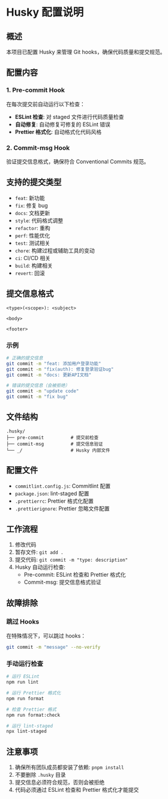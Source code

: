 # Husky 配置说明

## 概述

本项目已配置 Husky 来管理 Git hooks，确保代码质量和提交规范。

## 配置内容

### 1. Pre-commit Hook

在每次提交前自动运行以下检查：

- **ESLint 检查**: 对 staged 文件进行代码质量检查
- **自动修复**: 自动修复可修复的 ESLint 错误
- **Prettier 格式化**: 自动格式化代码风格

### 2. Commit-msg Hook

验证提交信息格式，确保符合 Conventional Commits 规范。

## 支持的提交类型

- `feat`: 新功能
- `fix`: 修复 bug
- `docs`: 文档更新
- `style`: 代码格式调整
- `refactor`: 重构
- `perf`: 性能优化
- `test`: 测试相关
- `chore`: 构建过程或辅助工具的变动
- `ci`: CI/CD 相关
- `build`: 构建相关
- `revert`: 回滚

## 提交信息格式

```
<type>(<scope>): <subject>

<body>

<footer>
```

### 示例

```bash
# 正确的提交信息
git commit -m "feat: 添加用户登录功能"
git commit -m "fix(auth): 修复登录验证bug"
git commit -m "docs: 更新API文档"

# 错误的提交信息（会被拒绝）
git commit -m "update code"
git commit -m "fix bug"
```

## 文件结构

```
.husky/
├── pre-commit          # 提交前检查
├── commit-msg          # 提交信息验证
└── _/                  # Husky 内部文件
```

## 配置文件

- `commitlint.config.js`: Commitlint 配置
- `package.json`: lint-staged 配置
- `.prettierrc`: Prettier 格式化配置
- `.prettierignore`: Prettier 忽略文件配置

## 工作流程

1. 修改代码
2. 暂存文件: `git add .`
3. 提交代码: `git commit -m "type: description"`
4. Husky 自动运行检查:
   - Pre-commit: ESLint 检查和 Prettier 格式化
   - Commit-msg: 提交信息格式验证

## 故障排除

### 跳过 Hooks

在特殊情况下，可以跳过 hooks：

```bash
git commit -m "message" --no-verify
```

### 手动运行检查

```bash
# 运行 ESLint
npm run lint

# 运行 Prettier 格式化
npm run format

# 检查 Prettier 格式
npm run format:check

# 运行 lint-staged
npx lint-staged
```

## 注意事项

1. 确保所有团队成员都安装了依赖: `pnpm install`
2. 不要删除 `.husky` 目录
3. 提交信息必须符合规范，否则会被拒绝
4. 代码必须通过 ESLint 检查和 Prettier 格式化才能提交
